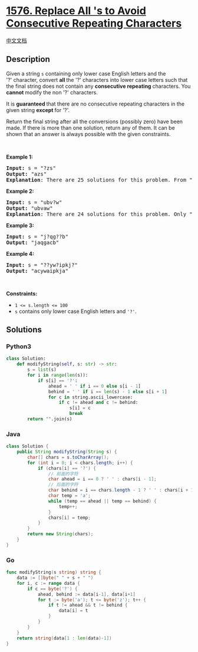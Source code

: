 # [1576. Replace All 's to Avoid Consecutive Repeating Characters](https://leetcode.com/problems/replace-all-s-to-avoid-consecutive-repeating-characters)

[中文文档](/solution/1500-1599/1576.Replace%20All%20%27s%20to%20Avoid%20Consecutive%20Repeating%20Characters/README.md)

## Description

<p>Given a string&nbsp;<code>s</code><var>&nbsp;</var>containing only lower case English letters&nbsp;and the &#39;?&#39;&nbsp;character, convert <strong>all </strong>the &#39;?&#39; characters into lower case letters such that the final string does not contain any <strong>consecutive repeating&nbsp;</strong>characters.&nbsp;You <strong>cannot </strong>modify the non &#39;?&#39; characters.</p>

<p>It is <strong>guaranteed </strong>that there are no consecutive repeating characters in the given string <strong>except </strong>for &#39;?&#39;.</p>

<p>Return the final string after all the conversions (possibly zero) have been made. If there is more than one solution, return any of them.&nbsp;It can be shown that an answer is always possible with the given constraints.</p>

<p>&nbsp;</p>
<p><strong>Example 1:</strong></p>

<pre>
<strong>Input:</strong> s = &quot;?zs&quot;
<strong>Output:</strong> &quot;azs&quot;
<strong>Explanation</strong>: There are 25 solutions for this problem. From &quot;azs&quot; to &quot;yzs&quot;, all are valid. Only &quot;z&quot; is an invalid modification as the string will consist of consecutive repeating characters in &quot;zzs&quot;.</pre>

<p><strong>Example 2:</strong></p>

<pre>
<strong>Input:</strong> s = &quot;ubv?w&quot;
<strong>Output:</strong> &quot;ubvaw&quot;
<strong>Explanation</strong>: There are 24 solutions for this problem. Only &quot;v&quot; and &quot;w&quot; are invalid modifications as the strings will consist of consecutive repeating characters in &quot;ubvvw&quot; and &quot;ubvww&quot;.
</pre>

<p><strong>Example 3:</strong></p>

<pre>
<strong>Input:</strong> s = &quot;j?qg??b&quot;
<strong>Output:</strong> &quot;jaqgacb&quot;
</pre>

<p><strong>Example 4:</strong></p>

<pre>
<strong>Input:</strong> s = &quot;??yw?ipkj?&quot;
<strong>Output:</strong> &quot;acywaipkja&quot;
</pre>

<p>&nbsp;</p>
<p><strong>Constraints:</strong></p>

<ul>
	<li><code>1 &lt;= s.length&nbsp;&lt;= 100</code></li>
	<li><code>s</code> contains&nbsp;only lower case English letters and <code>&#39;?&#39;</code>.</li>
</ul>


## Solutions

<!-- tabs:start -->

### **Python3**

```python
class Solution:
    def modifyString(self, s: str) -> str:
        s = list(s)
        for i in range(len(s)):
            if s[i] == '?':
                ahead = ' ' if i == 0 else s[i - 1]
                behind = ' ' if i == len(s) - 1 else s[i + 1]
                for c in string.ascii_lowercase:
                    if c != ahead and c != behind:
                        s[i] = c
                        break
        return "".join(s)
```

### **Java**

```java
class Solution {
    public String modifyString(String s) {
        char[] chars = s.toCharArray();
        for (int i = 0; i < chars.length; i++) {
            if (chars[i] == '?') {
                // 前面的字符
                char ahead = i == 0 ? ' ' : chars[i - 1];
                // 后面的字符
                char behind = i == chars.length - 1 ? ' ' : chars[i + 1];
                char temp = 'a';
                while (temp == ahead || temp == behind) {
                    temp++;
                }
                chars[i] = temp;
            }
        }
        return new String(chars);
    }
}
```

### **Go**

```go
func modifyString(s string) string {
	data := []byte(" " + s + " ")
	for i, c := range data {
		if c == byte('?') {
			ahead, behind := data[i-1], data[i+1]
			for t := byte('a'); t <= byte('z'); t++ {
				if t != ahead && t != behind {
					data[i] = t
				}
			}
		}
	}
	return string(data[1 : len(data)-1])
}
```

<!-- tabs:end -->

